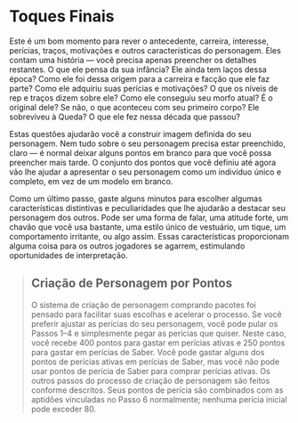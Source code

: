 # Toques Finais

Este é um bom momento para rever o antecedente, carreira, interesse, perícias, traços, motivações e outros características do personagem. Eles contam uma história — você precisa apenas preencher os detalhes restantes. O que ele pensa da sua infância? Ele ainda tem laços dessa época? Como ele foi dessa origem para a carreira e facção que ele faz parte? Como ele adquiriu suas perícias e motivações? O que os níveis de rep e traços dizem sobre ele? Como ele conseguiu seu morfo atual? É o original dele? Se não, o que aconteceu com seu primeiro corpo? Ele sobreviveu à Queda? O que ele fez nessa década que passou?

Estas questões ajudarão você a construir imagem definida do seu personagem. Nem tudo sobre o seu personagem precisa estar preenchido, claro — é normal deixar alguns pontos em branco para que você possa preencher mais tarde. O conjunto dos pontos que você definiu até agora vão lhe ajudar a apresentar o seu personagem como um indivíduo único e completo, em vez de um modelo em branco.

Como um último passo, gaste alguns minutos para escolher algumas características distintivas e peculiaridades que lhe ajudarão a destacar seu personagem dos outros. Pode ser uma forma de falar, uma atitude forte, um chavão que você usa bastante, uma estilo único de vestuário, um tique, um comportamento irritante, ou algo assim. Essas características proporcionam alguma coisa para os outros jogadores se agarrem, estimulando oportunidades de interpretação.

<blockquote>

## Criação de Personagem por Pontos

O sistema de criação de personagem comprando pacotes foi pensado para facilitar suas escolhas e acelerar o processo. Se você preferir ajustar as perícias do seu personagem, você pode pular os Passos 1–4 e simplesmente pegar as perícias que quiser. Neste caso, você recebe 400 pontos para gastar em perícias ativas e 250 pontos para gastar em perícias de Saber. Você pode gastar alguns dos pontos de perícias ativas em perícias de Saber, mas você não pode usar pontos de perícia de Saber para comprar perícias ativas. Os outros passos do processo de criação de personagem são feitos conforme descritos. Seus pontos de perícia são combinados com as aptidões vinculadas no Passo 6 normalmente; nenhuma perícia inicial pode exceder 80.

</blockquote>
